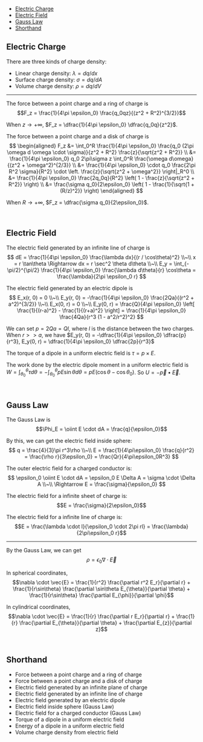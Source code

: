 
- [Electric Charge](#electric-charge)
- [Electric Field](#electric-field)
- [Gauss Law](#gauss-law)
- [Shorthand](#shorthand)




## Electric Charge
There are three kinds of charge density:
- Linear charge density: $\lambda = dq/dx$
- Surface charge density: $\sigma = dq/dA$
- Volume charge density: $\rho = dq/dV$

---
The force between a point charge and a ring of charge is $$F_z = \frac{1}{4\pi \epsilon_0} \frac{q_0qz}{(z^2 + R^2)^{3/2}}$$

When $z \rightarrow +\infty$, $F_z = \dfrac{1}{4\pi \epsilon_0} \dfrac{q_0q}{z^2}$.

The force between a point charge and a disk of charge is
$$
\begin{aligned}
  F_z &= \int_0^R \frac{1}{4\pi \epsilon_0} \frac{q_0 (2\pi \omega d \omega \cdot \sigma)}{z^2 + R^2} \frac{z}{\sqrt{z^2 + R^2}} \\
  &= \frac{1}{4\pi \epsilon_0} q_0 2\pi\sigma z \int_0^R \frac{\omega d\omega}{(z^2 + \omega^2)^{2/3}} \\
  &= \frac{1}{4\pi \epsilon_0} \cdot q_0 \frac{2\pi R^2 \sigma}{R^2} \cdot \left. \frac{z}{\sqrt{z^2 + \omega^2}} \right|_R^0 \\
  &= \frac{1}{4\pi \epsilon_0} \frac{2q_0q}{R^2} \left( 1 - \frac{z}{\sqrt{z^2 + R^2}} \right) \\
  &= \frac{\sigma q_0}{2\epsilon_0} \left( 1 - \frac{1}{\sqrt{1 + (R/z)^2}} \right)
\end{aligned}
$$

When $R \rightarrow +\infty$, $F_z = \dfrac{\sigma q_0}{2\epsilon_0}$.







<br>

## Electric Field
The electric field generated by an infinite line of charge is
$$
dE = \frac{1}{4\pi \epsilon_0} \frac{\lambda dx}{(r / \cos\theta)^2} \\~\\
x = r \tan\theta \Rightarrow dx = r \sec^2 \theta d\theta \\~\\
E_y = \int_{-\pi/2}^{\pi/2} \frac{1}{4\pi \epsilon_0} \frac{\lambda d\theta}{r} \cos\theta = \frac{\lambda}{2\pi \epsilon_0 r}
$$

The electric field generated by an electric dipole is
$$
E_x(r, 0) = 0 \\~\\
E_y(r, 0) = -\frac{1}{4\pi \epsilon_0} \frac{2Qa}{(r^2 + a^2)^{3/2}} \\~\\
E_x(0, r) = 0 \\~\\
E_y(0, r) = \frac{Q}{4\pi \epsilon_0} \left[ \frac{1}{(r-a)^2} - \frac{1}{(r+a)^2} \right] = \frac{1}{4\pi \epsilon_0} \frac{4Qa}{r^3 (1 - a^2/r^2)^2}
$$

We can set $p = 2Qa = Ql$, where $l$ is the distance between the two charges.
When $r >> a$, we have $E_y(r, 0) = -\dfrac{1}{4\pi \epsilon_0} \dfrac{p}{r^3}, E_y(0, r) = \dfrac{1}{4\pi \epsilon_0} \dfrac{2p}{r^3}$

The torque of a dipole in a uniform electric field is $\tau = p \times E$.

The work done by the electric dipole moment in a uniform electric field is $W = \int_{\theta_0}^{\theta} \tau d\theta = -\int_{\theta_0}^{\theta} pE\sin\theta d\theta = pE(\cos\theta - \cos\theta_0)$. So $U = - \vec{p} \bullet \vec{E}$.






<br>

## Gauss Law
The Gauss Law is
$$\Phi_E = \oiint E \cdot dA = \frac{q}{\epsilon_0}$$

By this, we can get the electric field inside sphere:
$$
q = \frac{4}{3}\pi r^3\rho \\~\\
E = \frac{1}{4\pi\epsilon_0} \frac{q}{r^2} = \frac{\rho r}{3\epsilon_0} = \frac{Qr}{4\pi\epsilon_0R^3}
$$

The outer electric field for a charged conductor is:
$$
\epsilon_0 \oiint E \cdot dA = \epsilon_0 E \Delta A = \sigma \cdot \Delta A \\~\\
\Rightarrow E = \frac{\sigma}{\epsilon_0}
$$

The electric field for a infinite sheet of charge is:
$$E = \frac{\sigma}{2\epsilon_0}$$

The electric field for a infinite line of charge is:
$$E = \frac{\lambda \cdot l}{\epsilon_0 \cdot 2\pi rl} = \frac{\lambda}{2\pi\epsilon_0 r}$$

---
By the Gauss Law, we can get
$$\rho = \epsilon_0 \nabla \cdot \vec{E}$$

In spherical coordinates, $$\nabla \cdot \vec{E} = \frac{1}{r^2} \frac{\partial r^2 E_r}{\partial r} + \frac{1}{r\sin\theta} \frac{\partial \sin\theta E_{\theta}}{\partial \theta} + \frac{1}{r\sin\theta} \frac{\partial E_{\phi}}{\partial \phi}$$

In cylindrical coordinates, $$\nabla \cdot \vec{E} = \frac{1}{r} \frac{\partial r E_r}{\partial r} + \frac{1}{r} \frac{\partial E_{\theta}}{\partial \theta} + \frac{\partial E_{z}}{\partial z}$$








<br>

## Shorthand
- Force between a point charge and a ring of charge
- Force between a point charge and a disk of charge
- Electric field generated by an infinite plane of charge
- Electric field generated by an infinite line of charge
- Electric field generated by an electric dipole
- Electric field inside sphere (Gauss Law)
- Electric field for a charged conductor (Gauss Law)
- Torque of a dipole in a uniform electric field
- Energy of a dipole in a uniform electric field
- Volume charge density from electric field


